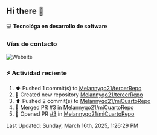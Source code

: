 ## Hi there 👋

:computer: **Tecnológa en desarrollo de software**
>

### Vías de contacto

<!--![Website](https://github.com/Melannyqo21-up-green?style=for-the-badge)-->
![Website](https://img.shields.io/badge/github.com/Melannyqo21-up-green?style=for-the-badge)


### :zap: Actividad reciente
<!--RECENT_ACTIVITY:start-->
1. ⬆️ Pushed 1 commit(s) to [Melannyqo21/tercerRepo](https://github.com/Melannyqo21/tercerRepo)<br>
2. 📔 Created new repository [Melannyqo21/tercerRepo](https://github.com/Melannyqo21/tercerRepo)<br>
3. ⬆️ Pushed 2 commit(s) to [Melannyqo21/miCuartoRepo](https://github.com/Melannyqo21/miCuartoRepo)<br>
4. 🎉 Merged PR [#3](https://github.com/Melannyqo21/miCuartoRepo/pull/3) in [Melannyqo21/miCuartoRepo](https://github.com/Melannyqo21/miCuartoRepo)<br>
5. 💪 Opened PR [#3](https://github.com/Melannyqo21/miCuartoRepo/pull/3) in [Melannyqo21/miCuartoRepo](https://github.com/Melannyqo21/miCuartoRepo)<br>
<!--RECENT_ACTIVITY:end-->
<!--RECENT_ACTIVITY:last_update-->
Last Updated: Sunday, March 16th, 2025, 1:26:29 PM
<!--RECENT_ACTIVITY:last_update_end-->


<!--
**Melannyqo21/Melannyqo21** is a ✨ _special_ ✨ repository because its `README.md` (this file) appears on your GitHub profile.

Here are some ideas to get you started:

- 🔭 I’m currently working on ...
- 🌱 I’m currently learning ...
- 👯 I’m looking to collaborate on ...
- 🤔 I’m looking for help with ...
- 💬 Ask me about ...
- 📫 How to reach me: ...
- 😄 Pronouns: ...
- ⚡ Fun fact: ...
-->
